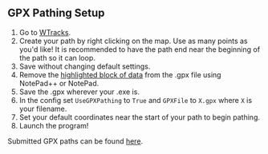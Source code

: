 ## GPX Pathing Setup
1. Go to [WTracks](https://wtracks.appspot.com/).
2. Create your path by right clicking on the map. Use as many points as you'd like! It is recommended to have the path end near the beginning of the path so it can loop.
3. Save without changing default settings.
4. Remove the [highlighted block of data](http://i.imgur.com/Px6Ba22.png) from the .gpx file using NotePad++ or NotePad.
5. Save the .gpx wherever your .exe is.
6. In the config set `UseGPXPathing` to `True` and `GPXFile` to `X.gpx` where `X` is your filename.
7. Set your default coordinates near the start of your path to begin pathing.
8. Launch the program!

Submitted GPX paths can be found [here](https://github.com/NecronomiconCoding/NecroBot/wiki/Locations-&-GPX-Route-Files).